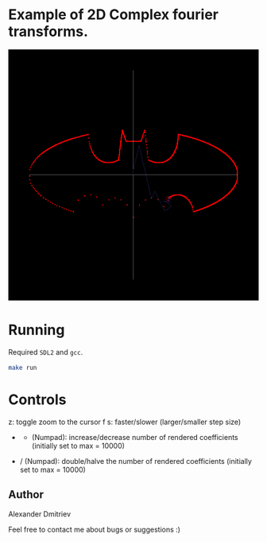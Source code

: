 # **Example of 2D Complex fourier transforms.**

![](screenshot.png)

# Running

Required `SDL2` and `gcc`.

```bash
make run
```

# Controls

z: toggle zoom to the cursor
f s: faster/slower (larger/smaller step size)
+ - (Numpad): increase/decrease number of rendered coefficients (initially set to max = 10000)
* / (Numpad): double/halve the number of rendered coefficients (initially set to max = 10000)

## Author

Alexander Dmitriev

Feel free to contact me about bugs or suggestions :)
